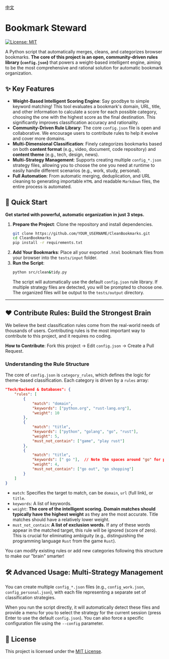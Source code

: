 [中文](./README.md)

# Bookmark Steward

[![License: MIT](https://img.shields.io/badge/License-MIT-yellow.svg)](https://opensource.org/licenses/MIT)

A Python script that automatically merges, cleans, and categorizes browser bookmarks.
**The core of this project is an open, community-driven rules library (`config.json`)** that powers a weight-based intelligent engine, aiming to be the most comprehensive and rational solution for automatic bookmark organization.

## ✨ Key Features

- **Weight-Based Intelligent Scoring Engine**: Say goodbye to simple keyword matching! This tool evaluates a bookmark's domain, URL, title, and other information to calculate a score for each possible category, choosing the one with the highest score as the final destination. This significantly improves classification accuracy and rationality.
- **Community-Driven Rule Library**: The core `config.json` file is open and collaborative. We encourage users to contribute rules to help it evolve and cover more domains.
- **Multi-Dimensional Classification**: Finely categorizes bookmarks based on both **content format** (e.g., video, document, code repository) and **content theme** (e.g., tech, design, news).
- **Multi-Strategy Management**: Supports creating multiple `config_*.json` strategy files, allowing you to choose the one you need at runtime to easily handle different scenarios (e.g., work, study, personal).
- **Full Automation**: From automatic merging, deduplication, and URL cleaning to generating importable `HTML` and readable `Markdown` files, the entire process is automated.

## 🚀 Quick Start

**Get started with powerful, automatic organization in just 3 steps.**

1.  **Prepare the Project**: Clone the repository and install dependencies.
    ```bash
    git clone https://github.com/YOUR_USERNAME/CleanBookmarks.git
    cd CleanBookmarks
    pip install -r requirements.txt
    ```
2.  **Add Your Bookmarks**: Place all your exported `.html` bookmark files from your browser into the `tests/input` folder.
3.  **Run the Script**:
    ```bash
    python src/clean&tidy.py
    ```
    The script will automatically use the default `config.json` rule library. If multiple strategy files are detected, you will be prompted to choose one. The organized files will be output to the `tests/output` directory.

---

## ❤️ Contribute Rules: Build the Strongest Brain

We believe the best classification rules come from the real-world needs of thousands of users. Contributing rules is the most important way to contribute to this project, and it requires no coding.

**How to Contribute**: Fork this project -> Edit `config.json` -> Create a Pull Request.

### Understanding the Rule Structure

The core of `config.json` is `category_rules`, which defines the logic for theme-based classification. Each category is driven by a `rules` array:

```json
"Tech/Backend & Databases": {
    "rules": [
        { 
            "match": "domain", 
            "keywords": ["python.org", "rust-lang.org"], 
            "weight": 10 
        },
        { 
            "match": "title", 
            "keywords": ["python", "golang", "go", "rust"], 
            "weight": 5, 
            "must_not_contain": ["game", "play rust"] 
        },
        { 
            "match": "title", 
            "keywords": [" go "],  // Note the spaces around "go" for precise word matching
            "weight": 4, 
            "must_not_contain": ["go out", "go shopping"] 
        }
    ]
}
```

- `match`: Specifies the target to match, can be `domain`, `url` (full link), or `title`.
- `keywords`: A list of keywords.
- `weight`: **The core of the intelligent scoring.** **Domain matches should typically have the highest weight** as they are the most accurate. Title matches should have a relatively lower weight.
- `must_not_contain`: **A list of exclusion words.** If any of these words appear in the matched target, this rule will be ignored (score of zero). This is crucial for eliminating ambiguity (e.g., distinguishing the programming language `Rust` from the game `Rust`).

You can modify existing rules or add new categories following this structure to make our "brain" smarter!

## 🛠️ Advanced Usage: Multi-Strategy Management

You can create multiple `config_*.json` files (e.g., `config_work.json`, `config_personal.json`), with each file representing a separate set of classification strategies.

When you run the script directly, it will automatically detect these files and provide a menu for you to select the strategy for the current session (press Enter to use the default `config.json`). You can also force a specific configuration file using the `--config` parameter.

## 📜 License

This project is licensed under the [MIT License](LICENSE). 